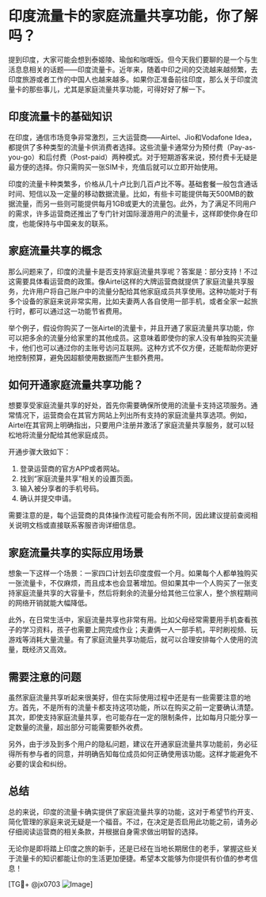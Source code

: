 # 印度流量卡的家庭流量共享功能，你了解吗？

提到印度，大家可能会想到泰姬陵、瑜伽和咖喱饭。但今天我们要聊的是一个与生活息息相关的话题——印度流量卡。近年来，随着中印之间的交流越来越频繁，去印度旅游或者工作的中国人也越来越多。如果你正准备前往印度，那么关于印度流量卡的那些事儿，尤其是家庭流量共享功能，可得好好了解一下。

## 印度流量卡的基础知识

在印度，通信市场竞争非常激烈，三大运营商——Airtel、Jio和Vodafone Idea，都提供了多种类型的流量卡供消费者选择。这些流量卡通常分为预付费（Pay-as-you-go）和后付费（Post-paid）两种模式。对于短期游客来说，预付费卡无疑是最方便的选择。你只需购买一张SIM卡，充值后就可以立即开始使用。

印度的流量卡种类繁多，价格从几十卢比到几百卢比不等。基础套餐一般包含通话时间、短信以及一定量的移动数据流量。比如，有些卡可能提供每天500MB的数据流量，而另一些则可能提供每月1GB或更大的流量包。此外，为了满足不同用户的需求，许多运营商还推出了专门针对国际漫游用户的流量卡，这样即使你身在印度，也能保持与中国亲友的联系。

## 家庭流量共享的概念

那么问题来了，印度的流量卡是否支持家庭流量共享呢？答案是：部分支持！不过这需要具体看运营商的政策。像Airtel这样的大牌运营商就提供了家庭流量共享服务，允许用户将自己账户中的流量分配给其他家庭成员共享使用。这种功能对于有多个设备的家庭来说非常实用，比如夫妻两人各自使用一部手机，或者全家一起旅行时，都可以通过这一功能节省费用。

举个例子，假设你购买了一张Airtel的流量卡，并且开通了家庭流量共享功能，你可以把多余的流量分给家里的其他成员。这意味着即使你的家人没有单独购买流量卡，他们也可以通过你的主账号访问互联网。这种方式不仅方便，还能帮助你更好地控制预算，避免因超额使用数据而产生额外费用。

## 如何开通家庭流量共享功能？

想要享受家庭流量共享的好处，首先你需要确保所使用的流量卡支持这项服务。通常情况下，运营商会在其官方网站上列出所有支持的家庭流量共享选项。例如，Airtel在其官网上明确指出，只要用户注册并激活了家庭流量共享服务，就可以轻松地将流量分配给其他家庭成员。

开通步骤大致如下：

1. 登录运营商的官方APP或者网站。
2. 找到“家庭流量共享”相关的设置页面。
3. 输入被分享者的手机号码。
4. 确认并提交申请。

需要注意的是，每个运营商的具体操作流程可能会有所不同，因此建议提前查阅相关说明文档或直接联系客服咨询详细信息。

## 家庭流量共享的实际应用场景

想象一下这样一个场景：一家四口计划去印度度假一个月。如果每个人都单独购买一张流量卡，不仅麻烦，而且成本也会显著增加。但如果其中一个人购买了一张支持家庭流量共享的大容量卡，然后将剩余的流量分给其他三位家人，整个旅程期间的网络开销就能大幅降低。

此外，在日常生活中，家庭流量共享也非常有用。比如父母经常需要用手机查看孩子的学习资料，孩子也需要上网完成作业；夫妻俩一人一部手机，平时刷视频、玩游戏等消耗大量流量。有了家庭流量共享功能后，就可以合理安排每个人使用的流量，既经济又高效。

## 需要注意的问题

虽然家庭流量共享听起来很美好，但在实际使用过程中还是有一些需要注意的地方。首先，不是所有的流量卡都支持这项功能，所以在购买之前一定要确认清楚。其次，即使支持家庭流量共享，也可能存在一定的限制条件，比如每月只能分享一定数量的流量，超出部分可能需要额外收费。

另外，由于涉及到多个用户的隐私问题，建议在开通家庭流量共享功能前，务必征得所有参与者的同意，并明确告知每位成员如何正确使用该功能。这样才能避免不必要的误会和纠纷。

## 总结

总的来说，印度的流量卡确实提供了家庭流量共享的功能，这对于希望节约开支、简化管理的家庭来说无疑是一个福音。不过，在决定是否启用此功能之前，请务必仔细阅读运营商的相关条款，并根据自身需求做出明智的选择。

无论你是即将踏上印度之旅的新手，还是已经在当地长期居住的老手，掌握这些关于流量卡的知识都能让你的生活更加便捷。希望本文能够为你提供有价值的参考信息！

[TG💪+ @jx0703 ![Image](https://github.com/user-attachments/assets/dbca1d08-cadb-493c-b0ec-ad6f7a83f270)]